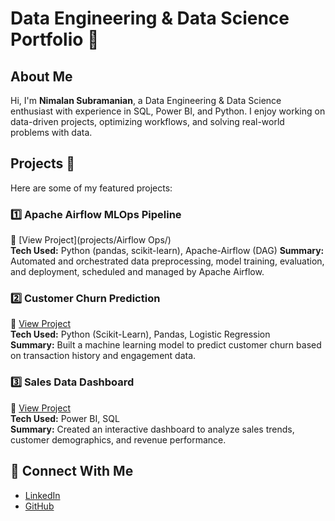 # Data Engineering & Data Science Portfolio 🚀

## About Me
Hi, I'm **Nimalan Subramanian**, a Data Engineering & Data Science enthusiast with experience in SQL, Power BI, and Python. I enjoy working on data-driven projects, optimizing workflows, and solving real-world problems with data.

## Projects 📂
Here are some of my featured projects:

### **1️⃣ Apache Airflow MLOps Pipeline**
🔗 [View Project](projects/Airflow Ops/)  
**Tech Used:** Python (pandas, scikit-learn), Apache-Airflow (DAG)
**Summary:** Automated and orchestrated data preprocessing, model training, evaluation, and deployment, scheduled and managed by Apache Airflow.

### **2️⃣ Customer Churn Prediction**
🔗 [View Project](projects/customer-churn/)  
**Tech Used:** Python (Scikit-Learn), Pandas, Logistic Regression  
**Summary:** Built a machine learning model to predict customer churn based on transaction history and engagement data.

### **3️⃣ Sales Data Dashboard**
🔗 [View Project](projects/sales-dashboard/)  
**Tech Used:** Power BI, SQL  
**Summary:** Created an interactive dashboard to analyze sales trends, customer demographics, and revenue performance.

## 🔗 Connect With Me
- [LinkedIn](https://www.linkedin.com/in/nimalan-subramanian)  
- [GitHub](https://github.com/nimjsubs)  

